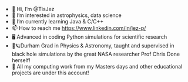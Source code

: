 - 👋 Hi, I’m @TisJez
- 👀 I’m interested in astrophysics, data science
- 🌱 I’m currently learning Java & C/C++
- 📫 How to reach me https://www.linkedin.com/in/jez-p/
- 🖥️ Advanced in coding Python simulations for scientific research
- 🌌🪐Durham Grad in Physics & Astronomy, taught and supervised in black hole simulations by the great NASA researcher Prof Chris Done herself!
- 🌟 All my computing work from my Masters days and other educational projects are under this account!

<!---
TisJez/TisJez is a ✨ special ✨ repository because its `README.md` (this file) appears on your GitHub profile.
You can click the Preview link to take a look at your changes.
--->
